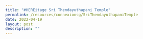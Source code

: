 ```yaml
---
title: "#HEREitage Sri Thendayuthapani Temple"
permalink: /resources/connexionsg/SriThendayuthapaniTemple
date: 2022-04-19
layout: post
description: ""
---
```

